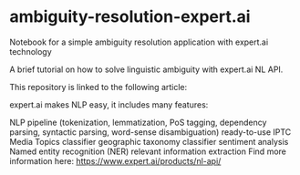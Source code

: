 # ambiguity-resolution-expert.ai
Notebook for a simple ambiguity resolution application with expert.ai technology


A brief tutorial on how to solve linguistic ambiguity with expert.ai NL API.

This repository is linked to the following article: 

expert.ai makes NLP easy, it includes many features:

NLP pipeline (tokenization, lemmatization, PoS tagging, dependency parsing, syntactic parsing, word-sense disambiguation)
ready-to-use IPTC Media Topics classifier
geographic taxonomy classifier
sentiment analysis
Named entity recognition (NER)
relevant information extraction
Find more information here: https://www.expert.ai/products/nl-api/
